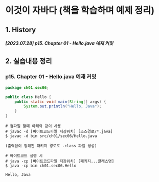 # 이것이 자바다 (책을 학습하며 예제 정리)  
## 1. History
#### *[2023.07.28] p15. Chapter 01 - Hello.java 예재 커밋*
###
## 2. 실습내용 정리
### p15. Chapter 01 - Hello.java 예재 커밋
```java
package ch01.sec06;

public class Hello {
    public static void main(String[] args) {
        System.out.println("Hello, Java");
    }
}
```
```shell
# 컴파일 할때 아래와 같이 사용
# javac -d [바이트코드파일 저장위치] [소스경로/*.java]
$ javac -d bin src/ch01/sec06/Hello.java

(출력없이 정해진 패키지 경로로 .class 파일 생성)
```

```shell
# 바이트코드 실행 시
# java -cp [바이트코드파일 저장위치] [패키지...클래스명]
$ java -cp bin ch01.sec06.Hello

Hello, Java
```